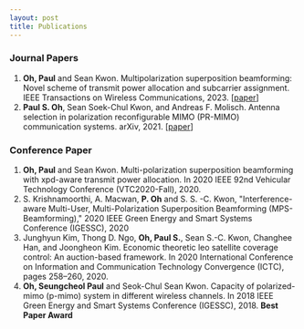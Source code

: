 ```yaml
---
layout: post
title: Publications
---
```


### Journal Papers
1. **Oh, Paul** and Sean Kwon. Multipolarization superposition beamforming: Novel scheme of transmit power allocation and subcarrier assignment. IEEE Transactions on Wireless Communications, 2023. [[paper](https://arxiv.org/abs/2404.02757)]
2. **Paul S. Oh**, Sean Soek-Chul Kwon, and Andreas F. Molisch. Antenna selection in polarization reconfigurable MIMO (PR-MIMO) communication systems. arXiv, 2021. [[paper](https://arxiv.org/abs/2112.00931)]

### Conference Paper
1. **Oh, Paul** and Sean Kwon. Multi-polarization superposition beamforming with xpd-aware transmit power allocation. In 2020 IEEE 92nd Vehicular Technology Conference (VTC2020-Fall), 2020.
2. S. Krishnamoorthi, A. Macwan, **P. Oh** and S. S. -C. Kwon, "Interference-aware Multi-User, Multi-Polarization Superposition Beamforming (MPS-Beamforming)," 2020 IEEE Green Energy and Smart Systems Conference (IGESSC), 2020
3. Junghyun Kim, Thong D. Ngo, **Oh, Paul S.**, Sean S.-C. Kwon, Changhee Han, and Joongheon Kim. Economic theoretic leo satellite coverage control: An auction-based framework. In 2020 International Conference on Information and Communication Technology Convergence (ICTC), pages 258–260, 2020.
4. **Oh, Seungcheol Paul** and Seok-Chul Sean Kwon. Capacity of polarized-mimo (p-mimo) system in different wireless channels. In 2018 IEEE Green Energy and Smart Systems Conference (IGESSC), 2018. **Best Paper Award**
